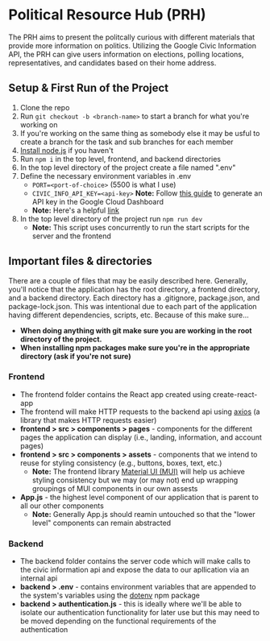 # Political Resource Hub (PRH)
The PRH aims to present the politcally curious with different materials that provide more information on politics. Utilizing the Google Civic Information API, the PRH can give users information on elections, polling locations, representatives, and candidates based on their home address.

## Setup & First Run of the Project
1. Clone the repo
2. Run `git checkout -b <branch-name>` to start a branch for what you're working on
3. If you're working on the same thing as somebody else it may be usful to create a branch for the task and sub branches for each member
4. [Install node.js](https://nodejs.org/en/download/) if you haven't
5. Run `npm i` in the top level, frontend, and backend directories
6. In the top level directory of the project create a file named ".env"
7. Define the necessary environment variables in .env
    - `PORT=<port-of-choice>` (5500 is what I use)
    - `CIVIC_INFO_API_KEY=<api-key>` **Note:** Follow [this guide](https://support.google.com/googleapi/answer/6158862?hl=en) to generate an API key in the Google Cloud Dashboard
    - **Note:** Here's a helpful [link](https://github.com/motdotla/dotenv)
8. In the top level directory of the project run `npm run dev`
    - **Note:** This script uses concurrently to run the start scripts for the server and the frontend

## Important files & directories
There are a couple of files that may be easily described here. Generally, you'll notice that the application has the root directory, a frontend directory, and a backend directory. Each directory has a .gitignore, package.json, and package-lock.json. This was intentional due to each part of the application having different dependencies, scripts, etc. Because of this make sure...
- **When doing anything with git make sure you are working in the root directory of the project.**
- **When installing npm packages make sure you're in the appropriate directory (ask if you're not sure)**
### Frontend
- The frontend folder contains the React app created using create-react-app
- The frontend will make HTTP requests to the backend api using [axios](https://axios-http.com/docs/intro) (a library that makes HTTP requests easier)
- **frontend > src > components > pages** - components for the different pages the application can display (i.e., landing, information, and account pages)
- **frontend > src > components > assets** - components that we intend to reuse for styling consistency (e.g., buttons, boxes, text, etc.)
    - **Note:** The frontend library [Material UI (MUI)](https://mui.com/) will help us achieve styling consistency but we may (or may not) end up wrapping groupings of MUI components in our own assests
- **App.js** - the highest level component of our application that is parent to all our other components
    - **Note:** Generally App.js should reamin untouched so that the "lower level" components can remain abstracted
### Backend
- The backend folder contains the server code which will make calls to the civic information api and expose the data to our apllication via an internal api
- **backend > .env** - contains environment variables that are appended to the system's variables using the [dotenv](https://www.npmjs.com/package/dotenv) npm package
- **backend > authentication.js** - this is ideally where we'll be able to isolate our authentication functionality for later use but this may need to be moved depending on the functional requirements of the authentication
